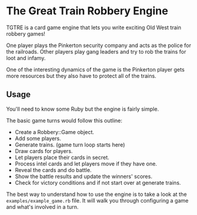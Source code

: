 # The Great Train Robbery Engine

TGTRE is a card game engine that lets you write exciting Old West train robbery games!  

One player plays the Pinkerton security company and acts as the police for the railroads. Other players play gang leaders and try to rob the trains for loot and infamy.  

One of the interesting dynamics of the game is the Pinkerton player gets more resources but they also have to protect all of the trains.  

## Usage
You'll need to know some Ruby but the engine is fairly simple.  

The basic game turns would follow this outline:  

* Create a Robbery::Game object.
* Add some players.
* Generate trains. (game turn loop starts here)
* Draw cards for players.
* Let players place their cards in secret.
* Process intel cards and let players move if they have one.
* Reveal the cards and do battle.
* Show the battle results and update the winners' scores.
* Check for victory conditions and if not start over at generate trains.

The best way to understand how to use the engine is to take a look at the `examples/example_game.rb` file. It will walk you through configuring a game and what's involved in a turn.
